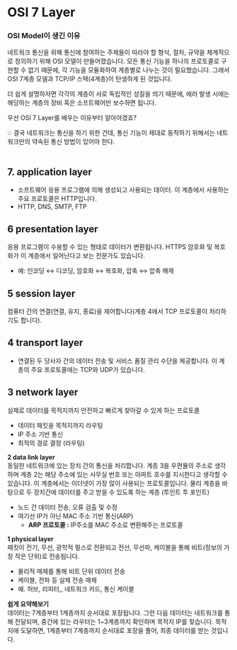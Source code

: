 # OSI 7 Layer

### OSI Model이 생긴 이유

네트워크 통신을 위해 통신에 참여하는 주체들이 따라야 할 형식, 절차, 규약을 체계적으로 정의하기 위해 OSI 모델이 만들어졌습니다. 모든 통신 기능을 하나의 프로토콜로 구현할 수 없기 때문에, 각 기능을 모듈화하여 계층별로 나누는 것이 필요했습니다. 그래서 OSI 7계층 모델과 TCP/IP 스택(4계층)이 탄생하게 된 것입니다.

더 쉽게 설명하자면 각각의 계층이 서로 독립적인 성질을 띄기 때문에, 에러 발생 시에는 해당하는 계층의 장비 혹은 소프트웨어만 보수하면 됩니다.

우선 OSI 7 Layer를 배우는 이유부터 알아야겠죠?

<aside>
💡 결국 네트워크는 통신을 하기 위한 건데, 통신 기능이 제대로 동작하기 위해서는 네트워크만의 약속된 통신 방법이 있어야 한다.
</aside>

<br>

## 7. application layer
- 소프트웨어 응용 프로그램에 의해 생성되고 사용되는 데이터. 이 계층에서 사용하는 주요 프로토콜은 HTTP입니다.
- HTTP, DNS, SMTP, FTP

## 6 presentation layer
응용 프로그램이 수용할 수 있는 형태로 데이터가 변환됩니다. HTTPS 암호화 및 복호화가 이 계층에서 일어난다고 보는 전문가도 있습니다.
- 예: 인코딩 ↔ 디코딩, 암호화 ↔ 복호화, 압축 ↔ 압축 해제

## 5 session layer
컴퓨터 간의 연결(연결, 유지, 종료)을 제어합니다(계층 4에서 TCP 프로토콜이 처리하기도 합니다). 

## 4 transport layer
- 연결된 두 당사자 간의 데이터 전송 및 서비스 품질 관리 수단을 제공합니다. 이 계층의 주요 프로토콜에는 TCP와 UDP가 있습니다.

## 3 network layer
실제로 데이터를 목적지까지 안전하고 빠르게 찾아갈 수 있게 하는 프로토콜
- 데이터 패킷을 목적지까지 라우팅
- IP 주소 기반 통신
- 최적의 경로 결정 (라우팅)

**2 data link layer**   
 동일한 네트워크에 있는 장치 간의 통신을 처리합니다. 계층 3을 우편물의 주소로 생각하며 계층 2는 해당 주소에 있는 사무실 번호 또는 아파트 호수를 지시한다고 생각할 수 있습니다. 이 계층에서는 이더넷이 가장 많이 사용되는 프로토콜입니다.
물리 계층을 바탕으로 두 장치간에 데이터를 주고 받을 수 있도록 하는 계층 (투인트 투 포인트)
- 노드 간 데이터 전송, 오류 검출 및 수정
- 여기선 IP가 아닌 MAC 주소 기반 통신(ARP)
    - **ARP 프로토콜 :** IP주소를 MAC 주소로 변환해주는 프로토콜


**1 physical layer**   
패킷이 전기, 무선, 광학적 펄스로 전환되고 전선, 무선파, 케이블을 통해 비트(정보의 가장 작은 단위)로 전송됩니다.
- 물리적 매체를 통해 비트 단위 데이터 전송
- 케이블, 전파 등 실제 전송 매체
- 예. 허브, 리피터,, 네트워크 카드, 통신 케이블


**쉽게 요약해보기**   
데이터는 7계층부터 1계층까지 순서대로 포장됩니다. 그런 다음 데이터는 네트워크를 통해 전달되며, 중간에 있는 라우터는 1~3계층까지 확인하며 목적지 IP를 찾습니다. 목적지에 도달하면, 1계층부터 7계층까지 순서대로 포장을 풀어, 최종 데이터를 받는 것입니다.
